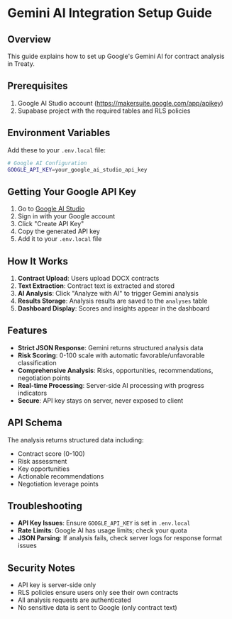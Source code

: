 # Gemini AI Integration Setup Guide

## Overview
This guide explains how to set up Google's Gemini AI for contract analysis in Treaty.

## Prerequisites
1. Google AI Studio account (https://makersuite.google.com/app/apikey)
2. Supabase project with the required tables and RLS policies

## Environment Variables

Add these to your `.env.local` file:

```bash
# Google AI Configuration
GOOGLE_API_KEY=your_google_ai_studio_api_key
```

## Getting Your Google API Key

1. Go to [Google AI Studio](https://makersuite.google.com/app/apikey)
2. Sign in with your Google account
3. Click "Create API Key"
4. Copy the generated API key
5. Add it to your `.env.local` file

## How It Works

1. **Contract Upload**: Users upload DOCX contracts
2. **Text Extraction**: Contract text is extracted and stored
3. **AI Analysis**: Click "Analyze with AI" to trigger Gemini analysis
4. **Results Storage**: Analysis results are saved to the `analyses` table
5. **Dashboard Display**: Scores and insights appear in the dashboard

## Features

- **Strict JSON Response**: Gemini returns structured analysis data
- **Risk Scoring**: 0-100 scale with automatic favorable/unfavorable classification
- **Comprehensive Analysis**: Risks, opportunities, recommendations, negotiation points
- **Real-time Processing**: Server-side AI processing with progress indicators
- **Secure**: API key stays on server, never exposed to client

## API Schema

The analysis returns structured data including:
- Contract score (0-100)
- Risk assessment
- Key opportunities
- Actionable recommendations
- Negotiation leverage points

## Troubleshooting

- **API Key Issues**: Ensure `GOOGLE_API_KEY` is set in `.env.local`
- **Rate Limits**: Google AI has usage limits; check your quota
- **JSON Parsing**: If analysis fails, check server logs for response format issues

## Security Notes

- API key is server-side only
- RLS policies ensure users only see their own contracts
- All analysis requests are authenticated
- No sensitive data is sent to Google (only contract text) 